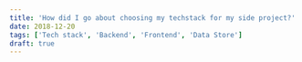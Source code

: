 ```yaml
---
title: 'How did I go about choosing my techstack for my side project?'
date: 2018-12-20
tags: ['Tech stack', 'Backend', 'Frontend', 'Data Store']
draft: true
---
```

